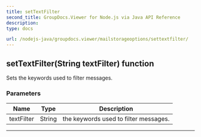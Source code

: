 ```yaml
---
title: setTextFilter
second_title: GroupDocs.Viewer for Node.js via Java API Reference
description: 
type: docs

url: /nodejs-java/groupdocs.viewer/mailstorageoptions/settextfilter/
---
```


## setTextFilter(String textFilter)  function
Sets the keywords used to filter messages.

### Parameters

| Name | Type | Description |
| --- | --- | --- |
| textFilter | String | the keywords used to filter messages. |


---


